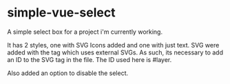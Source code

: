 # simple-vue-select
A simple select box for a project i'm currently working.

It has 2 styles, one with SVG Icons added and one with just text.
SVG were added with the tag <use> which uses external SVGs.
As such, its necessary to add an ID to the SVG tag in the file. The ID used here is #layer.

Also added an option to disable the select.
